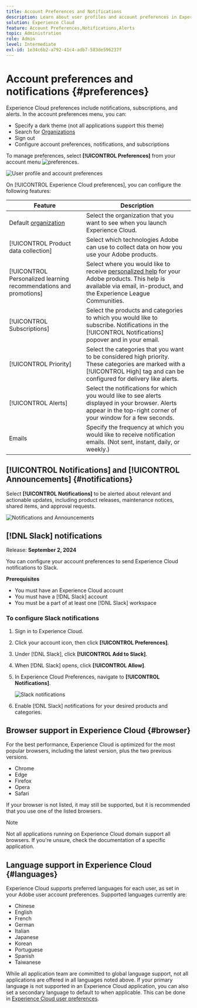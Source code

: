 ```yaml
---
title: Account Preferences and Notifications
description: Learn about user profiles and account preferences in Experience Cloud. Subscribe to product notifications and get product alerts. Learn about browser and language support.
solution: Experience Cloud
feature: Account Preferences,Notifications,Alerts
topic: Administration
role: Admin
level: Intermediate
exl-id: 1e34c6b2-a792-41c4-adb7-583de596237f
---
```

# Account preferences and notifications {#preferences}

Experience Cloud preferences include notifications, subscriptions, and alerts. In the account preferences menu, you can:

* Specify a dark theme (not all applications support this theme)
* Search for [Organizations](../administration/organizations.md)
* Sign out
* Configure account preferences, notifications, and subscriptions

To manage preferences, select **[!UICONTROL Preferences]** from your account menu ![preferences](../assets/preferences-icon-sm.png).

![User profile and account preferences](../assets/preferences-page.png)

On [!UICONTROL Experience Cloud preferences], you can configure the following features:

| Feature | Description |
|--- |--- |
|Default [organization](../administration/organizations.md)|Select the organization that you want to see when you launch Experience Cloud. |
|[!UICONTROL Product data collection]|Select which technologies Adobe can use to collect data on how you use your Adobe products. |
|[!UICONTROL Personalized learning recommendations and promotions]|Select where you would like to receive [personalized help](personalized-learning.md) for your Adobe products. This help is available via email, in-product, and the Experience League Communities. |
|[!UICONTROL Subscriptions]|Select the products and categories to which you would like to subscribe. Notifications in the [!UICONTROL Notifications] popover and in your email.|
|[!UICONTROL Priority]|Select the categories that you want to be considered high priority. These categories are marked with a [!UICONTROL High] tag and can be configured for delivery like alerts.|
|[!UICONTROL Alerts]|Select the notifications for which you would like to see alerts displayed in your browser. Alerts appear in the top-right corner of your window for a few seconds.|
|Emails|Specify the frequency at which you would like to receive notification emails. (Not sent, instant, daily, or weekly.)|

## [!UICONTROL Notifications] and [!UICONTROL Announcements] {#notifications}

Select **[!UICONTROL Notifications]** to be alerted about relevant and actionable updates, including product releases, maintenance notices, shared items, and approval requests. 

![Notifications and Announcements](../assets/notifications-menu-small.png)

## [!DNL Slack] notifications

Release: **September 2, 2024**

You can configure your account preferences to send Experience Cloud notifications to Slack.

**Prerequisites**

* You must have an Experience Cloud account
* You must have a [!DNL Slack] account
* You must be a part of at least one [!DNL Slack] workspace

### To configure Slack notifications

1. Sign in to Experience Cloud.

1. Click your account icon, then click **[!UICONTROL Preferences]**.

1. Under [!DNL Slack], click **[!UICONTROL Add to Slack]**.

1. When [!DNL Slack] opens, click **[!UICONTROL Allow]**.

1. In Experience Cloud Preferences, navigate to **[!UICONTROL Notifications]**.

   ![Slack notifications](../assets/slack.png)

1. Enable [!DNL Slack] notifications for your desired products and categories.

## Browser support in Experience Cloud {#browser}

For the best performance, Experience Cloud is optimized for the most popular browsers, including the latest version, plus the two previous versions.

* Chrome
* Edge
* Firefox
* Opera
* Safari

If your browser is not listed, it may still be supported, but it is recommended that you use one of the listed browsers. 

>[!NOTE]
>
>Not all applications running on Experience Cloud domain support all browsers. If you're unsure, check the documentation of a specific application.

## Language support in Experience Cloud {#languages}

Experience Cloud supports preferred languages for each user, as set in your Adobe user account preferences. Supported languages currently are: 

* Chinese
* English
* French
* German
* Italian
* Japanese
* Korean
* Portuguese
* Spanish
* Taiwanese

While all application team are committed to global language support, not all applications are offered in all languages noted above. If your primary language is not supported in an Experience Cloud application, you can also set a secondary language to default to when applicable. This can be done in [Experience Cloud user preferences](https://experience.adobe.com/preferences).